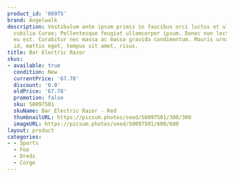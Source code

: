 ```yaml
---
product_id: '00975'
brand: Angelwalk
description: Vestibulum ante ipsum primis in faucibus orci luctus et ultrices posuere
  cubilia Curae; Pellentesque feugiat ullamcorper ipsum. Donec non lectus. Mauris
  eu est. Curabitur nec massa ac massa gravida condimentum. Mauris urna diam, cursus
  id, mattis eget, tempus sit amet, risus.
title: Bar Electric Razor
skus:
- available: true
  condition: New
  currentPrice: '67.78'
  discount: '0.0'
  oldPrice: '67.78'
  promotion: false
  sku: S0097501
  skuName: Bar Electric Razor - Red
  thumbnailURL: https://picsum.photos/seed/S0097501/300/300
  imageURL: https://picsum.photos/seed/S0097501/600/600
layout: product
categories:
- - Sports
  - Foo
  - Dredz
  - Corge
---
```

